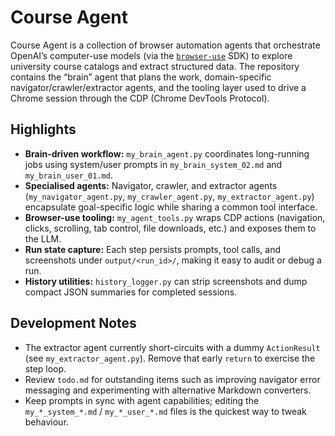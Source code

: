 # Course Agent

Course Agent is a collection of browser automation agents that orchestrate OpenAI’s computer-use models (via the [`browser-use`](https://github.com/browser-use/browser-use) SDK) to explore university course catalogs and extract structured data. The repository contains the “brain” agent that plans the work, domain-specific navigator/crawler/extractor agents, and the tooling layer used to drive a Chrome session through the CDP (Chrome DevTools Protocol).

## Highlights
- **Brain-driven workflow:** `my_brain_agent.py` coordinates long-running jobs using system/user prompts in `my_brain_system_02.md` and `my_brain_user_01.md`.
- **Specialised agents:** Navigator, crawler, and extractor agents (`my_navigator_agent.py`, `my_crawler_agent.py`, `my_extractor_agent.py`) encapsulate goal-specific logic while sharing a common tool interface.
- **Browser-use tooling:** `my_agent_tools.py` wraps CDP actions (navigation, clicks, scrolling, tab control, file downloads, etc.) and exposes them to the LLM.
- **Run state capture:** Each step persists prompts, tool calls, and screenshots under `output/<run_id>/`, making it easy to audit or debug a run.
- **History utilities:** `history_logger.py` can strip screenshots and dump compact JSON summaries for completed sessions.

## Development Notes

- The extractor agent currently short-circuits with a dummy `ActionResult` (see `my_extractor_agent.py`). Remove that early `return` to exercise the step loop.
- Review `todo.md` for outstanding items such as improving navigator error messaging and experimenting with alternative Markdown converters.
- Keep prompts in sync with agent capabilities; editing the `my_*_system_*.md` / `my_*_user_*.md` files is the quickest way to tweak behaviour.
